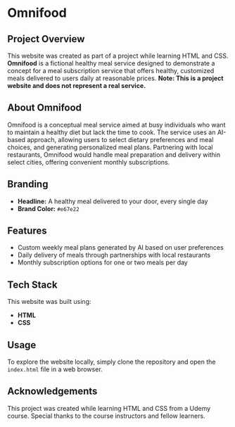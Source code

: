 # Omnifood

## Project Overview
This website was created as part of a project while learning HTML and CSS. **Omnifood** is a fictional healthy meal service designed to demonstrate a concept for a meal subscription service that offers healthy, customized meals delivered to users daily at reasonable prices. **Note: This is a project website and does not represent a real service.**

## About Omnifood
Omnifood is a conceptual meal service aimed at busy individuals who want to maintain a healthy diet but lack the time to cook. The service uses an AI-based approach, allowing users to select dietary preferences and meal choices, and generating personalized meal plans. Partnering with local restaurants, Omnifood would handle meal preparation and delivery within select cities, offering convenient monthly subscriptions.

## Branding
- **Headline:** A healthy meal delivered to your door, every single day
- **Brand Color:** `#e67e22`

## Features
- Custom weekly meal plans generated by AI based on user preferences
- Daily delivery of meals through partnerships with local restaurants
- Monthly subscription options for one or two meals per day

## Tech Stack
This website was built using:
- **HTML**
- **CSS**

## Usage
To explore the website locally, simply clone the repository and open the `index.html` file in a web browser.

## Acknowledgements
This project was created while learning HTML and CSS from a Udemy course. Special thanks to the course instructors and fellow learners.
